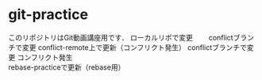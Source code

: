 # git-practice
このリポジトリはGit動画講座用です．
ローカルリポで変更　　
conflictブランチで変更
conflict-remote上で更新（コンフリクト発生）
conflictブランチで変更
コンフリクト発生  
rebase-practiceで更新（rebase用）
